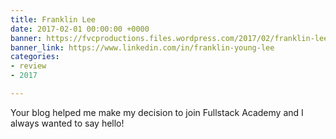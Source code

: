 ```yaml
---
title: Franklin Lee
date: 2017-02-01 00:00:00 +0000
banner: https://fvcproductions.files.wordpress.com/2017/02/franklin-lee.jpg
banner_link: https://www.linkedin.com/in/franklin-young-lee
categories:
- review
- 2017

---
```

Your blog helped me make my decision to join Fullstack Academy and I always wanted to say hello!
